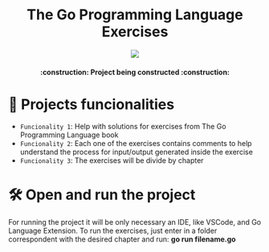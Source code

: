 <h1 align="center"> The Go Programming Language Exercises </h1>

<p align="center">
<img src="http://img.shields.io/static/v1?label=STATUS&message=EM%20DESENVOLVIMENTO&color=GREEN&style=for-the-badge"/>
</p>

<h4 align="center"> 
    :construction:  Project being constructed  :construction:
</h4>

# :hammer: Projects funcionalities

- `Funcionality 1`: Help with solutions for exercises from The Go Programming Language book
- `Funcionality 2`: Each one of the exercises contains comments to help understand the process for input/output generated inside the exercise
- `Funcionality 3`: The exercises will be divide by chapter 


# 🛠️ Open and run the project

<p>
For running the project it will be only necessary an IDE, like VSCode, and Go Language Extension. To run the exercises, just enter in a folder correspondent with the desired chapter and run: <b>go run filename.go</b>
</p>

